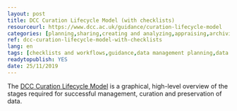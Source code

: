 ```yaml
---
layout: post 
title: DCC Curation Lifecycle Model (with checklists)
resourceurl: https://www.dcc.ac.uk/guidance/curation-lifecycle-model
categories: [planning,sharing,creating and analyzing,appraising,archiving and preserving,reusing]
ref: dcc-curation-lifecycle-model-with-checklists
lang: en
tags: [checklists and workflows,guidance,data management planning,data appraisal,data reuse]
readytopublish: YES
date: 25/11/2019
---
```

The [DCC Curation Lifecycle Model](https://www.dcc.ac.uk/guidance/curation-lifecycle-model) is a graphical, high-level overview of the stages required for successful management, curation and preservation of data.